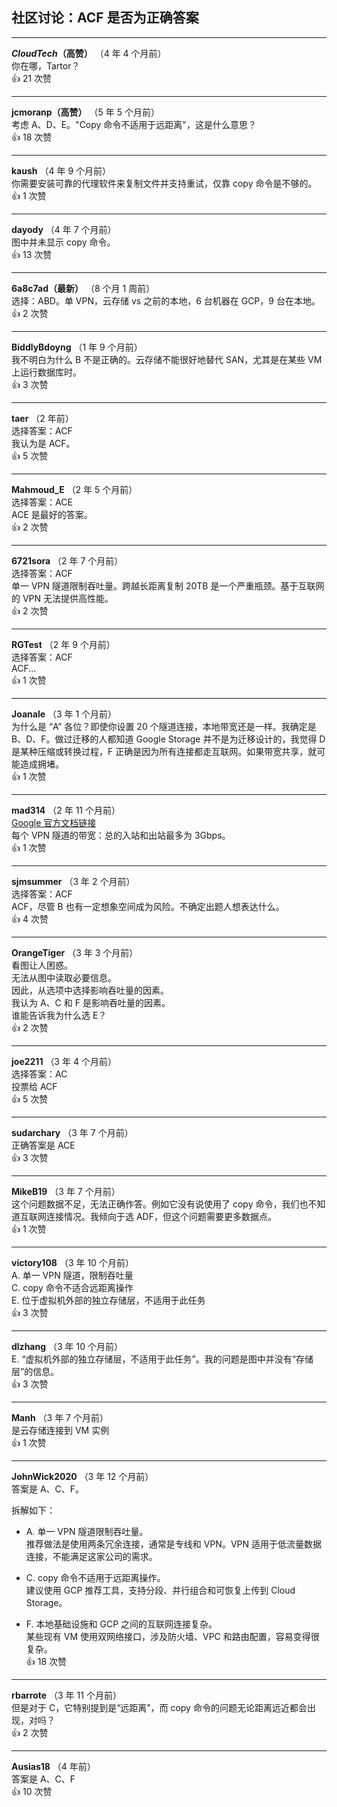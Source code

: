 ## 社区讨论：ACF 是否为正确答案
  
  ---
  
  **_CloudTech_（高赞）**  （4 年 4 个月前）    
  你在哪，Tartor？  
  👍 21 次赞
  
  ---
  
  **jcmoranp（高赞）** （5 年 5 个月前）    
  考虑 A、D、E。"Copy 命令不适用于远距离"，这是什么意思？  
  👍 18 次赞
  
  ---
  
  **kaush** （4 年 9 个月前）    
  你需要安装可靠的代理软件来复制文件并支持重试，仅靠 copy 命令是不够的。  
  👍 1 次赞
  
  ---
  
  **dayody** （4 年 7 个月前）    
  图中并未显示 copy 命令。  
  👍 13 次赞
  
  ---
  
  **6a8c7ad（最新）** （8 个月 1 周前）    
  选择：ABD。单 VPN，云存储 vs 之前的本地，6 台机器在 GCP，9 台在本地。  
  👍 2 次赞
  
  ---
  
  **BiddlyBdoyng** （1 年 9 个月前）    
  我不明白为什么 B 不是正确的。云存储不能很好地替代 SAN，尤其是在某些 VM 上运行数据库时。  
  👍 3 次赞
  
  ---
  
  **taer** （2 年前）    
  选择答案：ACF    
  我认为是 ACF。  
  👍 5 次赞
  
  ---
  
  **Mahmoud_E** （2 年 5 个月前）    
  选择答案：ACE    
  ACE 是最好的答案。  
  👍 2 次赞
  
  ---
  
  **6721sora** （2 年 7 个月前）    
  选择答案：ACF    
  单一 VPN 隧道限制吞吐量。跨越长距离复制 20TB 是一个严重瓶颈。基于互联网的 VPN 无法提供高性能。  
  👍 2 次赞
  
  ---
  
  **RGTest** （2 年 9 个月前）    
  选择答案：ACF    
  ACF...  
  👍 1 次赞
  
  ---
  
  **Joanale** （3 年 1 个月前）    
  为什么是 “A” 各位？即使你设置 20 个隧道连接，本地带宽还是一样。我确定是 B、D、F。做过迁移的人都知道 Google Storage 并不是为迁移设计的，我觉得 D 是某种压缩或转换过程，F 正确是因为所有连接都走互联网。如果带宽共享，就可能造成拥堵。  
  👍 1 次赞
  
  ---
  
  **mad314** （2 年 11 个月前）  
  [Google 官方文档链接](https://cloud.google.com/network-connectivity/docs/vpn/quotas#limits)    
  每个 VPN 隧道的带宽：总的入站和出站最多为 3Gbps。  
  👍 1 次赞
  
  ---
  
  **sjmsummer** （3 年 2 个月前）    
  选择答案：ACF    
  ACF，尽管 B 也有一定想象空间成为风险。不确定出题人想表达什么。  
  👍 4 次赞
  
  ---
  
  **OrangeTiger** （3 年 3 个月前）    
  看图让人困惑。    
  无法从图中读取必要信息。    
  因此，从选项中选择影响吞吐量的因素。    
  我认为 A、C 和 F 是影响吞吐量的因素。    
  谁能告诉我为什么选 E？  
  👍 2 次赞
  
  ---
  
  **joe2211** （3 年 4 个月前）    
  选择答案：AC    
  投票给 ACF  
  👍 5 次赞
  
  ---
  
  **sudarchary** （3 年 7 个月前）    
  正确答案是 ACE  
  👍 3 次赞
  
  ---
  
  **MikeB19** （3 年 7 个月前）    
  这个问题数据不足，无法正确作答。例如它没有说使用了 copy 命令，我们也不知道互联网连接情况。我倾向于选 ADF，但这个问题需要更多数据点。  
  👍 1 次赞
  
  ---
  
  **victory108** （3 年 10 个月前）    
  A. 单一 VPN 隧道，限制吞吐量    
  C. copy 命令不适合远距离操作    
  E. 位于虚拟机外部的独立存储层，不适用于此任务  
  👍 3 次赞
  
  ---
  
  **dlzhang** （3 年 10 个月前）    
  E. “虚拟机外部的独立存储层，不适用于此任务”。我的问题是图中并没有“存储层”的信息。  
  👍 3 次赞
  
  ---
  
  **Manh** （3 年 7 个月前）    
  是云存储连接到 VM 实例  
  👍 1 次赞
  
  ---
  
  **JohnWick2020** （3 年 12 个月前）    
  答案是 A、C、F。
    
  拆解如下：
  
  - A. 单一 VPN 隧道限制吞吐量。  
    推荐做法是使用两条冗余连接，通常是专线和 VPN。VPN 适用于低流量数据连接，不能满足这家公司的需求。
  
  - C. copy 命令不适用于远距离操作。  
    建议使用 GCP 推荐工具，支持分段、并行组合和可恢复上传到 Cloud Storage。
  
  - F. 本地基础设施和 GCP 之间的互联网连接复杂。  
    某些现有 VM 使用双网络接口，涉及防火墙、VPC 和路由配置，容易变得很复杂。  
  👍 18 次赞
  
  ---
  
  **rbarrote** （3 年 11 个月前）    
  但是对于 C，它特别提到是“远距离”，而 copy 命令的问题无论距离远近都会出现，对吗？  
  👍 2 次赞
  
  ---
  
  **Ausias18** （4 年前）    
  答案是 A、C、F  
  👍 10 次赞
  